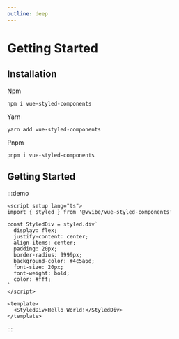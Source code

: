 ```yaml
---
outline: deep
---
```


# Getting Started

## Installation

Npm

```shell
npm i vue-styled-components
```

Yarn

```shell
yarn add vue-styled-components
```

Pnpm

```shell
pnpm i vue-styled-components
```

## Getting Started

:::demo

```vue
<script setup lang="ts">
import { styled } from '@vvibe/vue-styled-components'

const StyledDiv = styled.div`
  display: flex;
  justify-content: center;
  align-items: center;
  padding: 20px;
  border-radius: 9999px;
  background-color: #4c5a6d;
  font-size: 20px;
  font-weight: bold;
  color: #fff;
`
</script>

<template>
  <StyledDiv>Hello World!</StyledDiv>
</template>
```

:::
